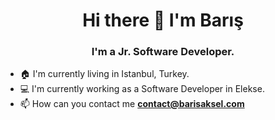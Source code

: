 <h1 align="center">Hi there 👋 I'm Barış</h1>
<h3 align="center">I'm a Jr. Software Developer.</h3>

- 🏠 I'm currently living in Istanbul, Turkey.
- 💻 I'm currently working as a Software Developer in Elekse.
- 📫 How can you contact me **contact@barisaksel.com**

<!--
**Barisaksel/barisaksel** is a ✨ _special_ ✨ repository because its `README.md` (this file) appears on your GitHub profile.

Here are some ideas to get you started:

- 🔭 I’m currently working on ...
- 🌱 I’m currently learning ...
- 👯 I’m looking to collaborate on ...
- 🤔 I’m looking for help with ...
- 💬 Ask me about ...
- 📫 How to reach me: ...
- 😄 Pronouns: ...
- ⚡ Fun fact: ...
-->
